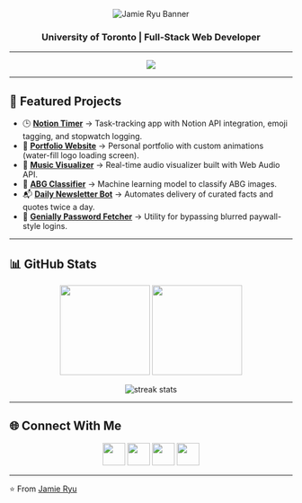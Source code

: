<p align="center">
  <img src="./readme-banner.png" alt="Jamie Ryu Banner" />
</p>
<h3 align="center"> University of Toronto | Full-Stack Web Developer</h3>

---
<p align="center">
  <img src="https://skillicons.dev/icons?i=js,ts,html,css,react,nodejs,express,py,java,git,figma,photoshop,docker,vscode,vercel" />
</p>

---

## 🌟 Featured Projects  

- 🕒 **[Notion Timer](#)** → Task-tracking app with Notion API integration, emoji tagging, and stopwatch logging.  
- 🎨 **[Portfolio Website](https://jamieryu.com)** → Personal portfolio with custom animations (water-fill logo loading screen).  
- 🎵 **[Music Visualizer](#)** → Real-time audio visualizer built with Web Audio API.  
- 🤖 **[ABG Classifier](#)** → Machine learning model to classify ABG images.  
- 📬 **[Daily Newsletter Bot](#)** → Automates delivery of curated facts and quotes twice a day.  
- 📝 **[Genially Password Fetcher](#)** → Utility for bypassing blurred paywall-style logins.  

---

## 📊 GitHub Stats  

<p align="center">
  <img src="https://github-readme-stats.vercel.app/api?username=jamie3128&show_icons=true&theme=tokyonight" height="160" />
  <img src="https://github-readme-stats.vercel.app/api/top-langs/?username=jamie3128&layout=compact&theme=tokyonight" height="160" />
</p>

<p align="center">
  <img src="https://github-readme-streak-stats.herokuapp.com/?user=jamie3128&theme=tokyonight" alt="streak stats" />
</p>

---

## 🌐 Connect With Me  

<p align="center">
  <a href="https://linkedin.com/in/jamie-ryu" target="_blank"><img src="https://raw.githubusercontent.com/rahuldkjain/github-profile-readme-generator/master/src/images/icons/Social/linked-in-alt.svg" height="40" width="40" /></a>
  <a href="https://kaggle.com/jamie3128" target="_blank"><img src="https://raw.githubusercontent.com/rahuldkjain/github-profile-readme-generator/master/src/images/icons/Social/kaggle.svg" height="40" width="40" /></a>
  <a href="https://instagram.com/jamie_ryu_yammy" target="_blank"><img src="https://raw.githubusercontent.com/rahuldkjain/github-profile-readme-generator/master/src/images/icons/Social/instagram.svg" height="40" width="40" /></a>
  <a href="https://discord.gg/Jamie3128#5489" target="_blank"><img src="https://raw.githubusercontent.com/rahuldkjain/github-profile-readme-generator/master/src/images/icons/Social/discord.svg" height="40" width="40" /></a>
</p>

---

⭐️ From [Jamie Ryu](https://github.com/jamie3128)
